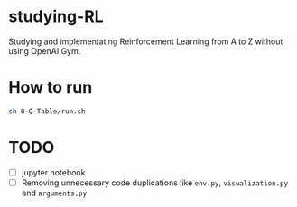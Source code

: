 # studying-RL

Studying and implementating Reinforcement Learning from A to Z without using OpenAI Gym.

# How to run

```bash
sh 0-Q-Table/run.sh
```

# TODO

- [ ] jupyter notebook
- [ ] Removing unnecessary code duplications like `env.py`, `visualization.py` and `arguments.py`
